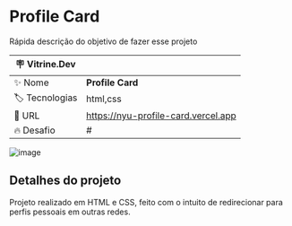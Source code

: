 # Profile Card

Rápida descrição do objetivo de fazer esse projeto

| :placard: Vitrine.Dev |     |
| -------------  | --- |
| :sparkles: Nome        | **Profile Card**
| :label: Tecnologias | html,css
| :rocket: URL         | https://nyu-profile-card.vercel.app
| :fire: Desafio     | #

<!-- Inserir imagem com a #vitrinedev ao final do link -->
![image](https://user-images.githubusercontent.com/111362734/211619269-b6028e4f-4dc9-4ac5-ad77-162f0d6560ac.png#vitrinedev)

## Detalhes do projeto

Projeto realizado em HTML e CSS, feito com o intuito de redirecionar para perfis pessoais em outras redes.

